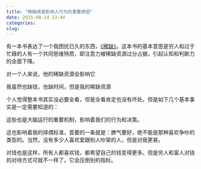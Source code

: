```yaml
---
title: "稀缺感是影响人行为的重要原因"
date: 2015-08-14 13:44
categories:
slug: 
---
```


有一本书表达了一个我困扰已久的东西，<a href="http://book.douban.com/subject/26178426/" target="_blank">《稀缺》</a>。这本书的基本意思是穷人和过于忙碌的人有一个共同思维特质，即注意力被稀缺资源过分占据，引起认知和判断力的全面下降。

对一个人来说，他的稀缺资源会影响它

我虽然也缺钱，也缺时间，但是我的稀缺资源


个人觉得整本书其实没必要全看，但是全看肯定也没有坏处。但是如下几个基本事实是一定需要知道的：


这些也是大脑运行的重要机制，影响着我们的行为和决策。

这也影响着我的择偶标准，首要的一条就是：脾气要好，绝不能是那种喜欢争吵的类型的。当然，没有多少人喜欢爱跟别人吵架的人，但是对我更甚。

对钱也是这样，所有人都喜欢钱，都希望自己的钱变得更多。但是穷人和富人对钱的对待方式可就不一样了。它会压倒别的指标。


